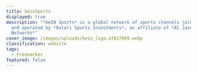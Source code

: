```yaml
---
title: beinSports
displayed: true
description: "*beIN Sports* is a global network of sports channels jointly owned
  and operated by *Qatari Sports Investments*, an affiliate of *Al Jazeera Media
  Networks*"
cover_image: /images/uploads/bein_logo.af017869.webp
classification: website
tags:
  - Freemarker
featured: false
---
```

